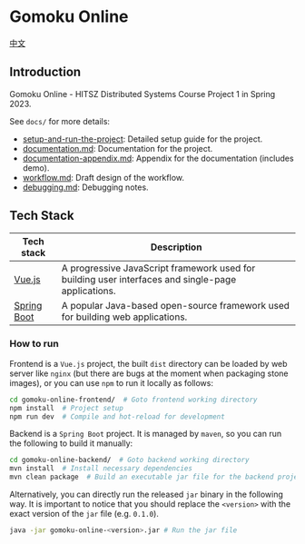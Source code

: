 # Gomoku Online

[中文](README_zh.md)

## Introduction

Gomoku Online - HITSZ Distributed Systems Course Project 1 in Spring 2023.

See `docs/` for more details:

- [setup-and-run-the-project](docs/setup-and-run-the-project.md): Detailed setup guide for the project.
- [documentation.md](docs/documentation.md): Documentation for the project.
- [documentation-appendix.md](docs/documentation-appendix.md): Appendix for the documentation (includes demo).
- [workflow.md](docs/workflow.md): Draft design of the workflow.
- [debugging.md](docs/debugging.md): Debugging notes.

## Tech Stack

| Tech stack                                            | Description                                                                                        |
| ----------------------------------------------------- | -------------------------------------------------------------------------------------------------- |
| [Vue.js](https://vuejs.org/)                          | A progressive JavaScript framework used for building user interfaces and single-page applications. |
| [Spring Boot](https://spring.io/projects/spring-boot) | A popular Java-based open-source framework used for building web applications.                     |

<!-- | [Mybatis](https://mybatis.org/mybatis-3/)             | A persistence framework with support for custom SQL, stored procedures and advanced mappings. | -->
<!-- | [MySQL](https://www.mysql.com/)                       | A relational database management system.                                                      | -->

### How to run

Frontend is a `Vue.js` project, the built `dist` directory can be loaded by web server like `nginx` (but there are bugs at the moment when packaging stone images), or you can use `npm` to run it locally as follows:

```sh
cd gomoku-online-frontend/  # Goto frontend working directory
npm install  # Project setup
npm run dev  # Compile and hot-reload for development
```

Backend is a `Spring Boot` project. It is managed by `maven`, so you can run the following to build it manually:

```sh
cd gomoku-online-backend/  # Goto backend working directory
mvn install  # Install necessary dependencies
mvn clean package  # Build an executable jar file for the backend project
```

Alternatively, you can directly run the released `jar` binary in the following way. It is important to notice that you should replace the `<version>` with the exact version of the `jar` file (e.g. `0.1.0`).

```sh
java -jar gomoku-online-<version>.jar # Run the jar file
```
